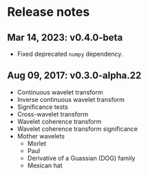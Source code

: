 # Release notes


## Mar 14, 2023: v0.4.0-beta

* Fixed deprecated `numpy` dependency.


## Aug 09, 2017: v0.3.0-alpha.22

* Continuous wavelet transform
* Inverse continuous wavelet transform
* Significance tests
* Cross-wavelet transform
* Wavelet coherence transform
* Wavelet coherence transform significance
* Mother wavelets
    * Morlet
    * Paul
    * Derivative of a Guassian (DOG) family
    * Mexican hat
